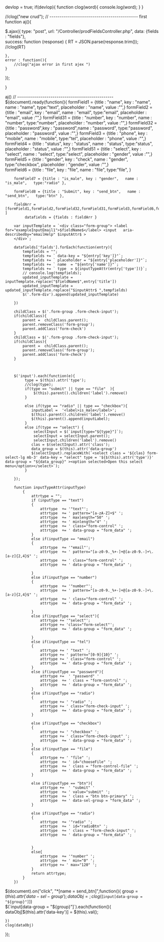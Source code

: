 devlop = true;
if(devlop){
    function clog(word){
        console.log(word);
    }
}


//clog("new crud");
// --------------------------------------------- first
function aj(){


$.ajax({
    type: "post",
    url: "/Controller/prodFieldsController.php",
    data: {fields : "fields"},   
    success: function (response) {
        RT = JSON.parse(response.trim());
        //clog(RT)
        
    },
    error : function(){
        //clog("ajax error in first ajex ")
    }

});

}

aj()
// -------------------------------------------------
 $(document).ready(function(){
        formField1  = {title : "name",   key : "name",     name : "name",     type:"text",  placeholder : "name", value :"",}
        formField2  = {title : "email",  key : "email",    name : "email",    type:"email",  placeholder : "email",  value :"",}
        formField31 = {title : "number",  key : "number",  name : "number",   type:"number",  placeholder : "number",  value :"",}
        formField32 = {title : "password",key : "password",name : "password", type:"password",  placeholder : "password",  value :"",}
        formField3  = {title : "phone",  key : "mobile",   name : "mobile",   type:"tel",  placeholder : "phone",  value :"",}
        formField4  = {title : "status", key : "status",   name : "status",   type:"status",  placeholder : "status",  value :"",}
        formField51 = {title : "select", key : "select",   name : "select",   type:"select",  placeholder : "gender",  value :"",}   
        formField5  = {title : "gender", key : "check",   name : "gender",   type:"checkbox",  placeholder : "gender",  value :"",}   
        formField6  = {title : "file",   key : "file",     name : "file",     type:"file", }

        formField7 = {title : "is_male", key : "gender",   name : "is_male",   type:"radio" },

        formField8 = {title : "Submit", key : "send_btn",   name : "send_btn",   type:"btn" },

        fieldArr = [formField1,formField2,formField32,formField31,formField3,formField6,formField7,formField5,formField51,formField8 ]
             datafields = {fields : fieldArr }

        var inputTemplate = `<div class="form-group"> <label for="exampleInputEmail1">$fieldName$</label> <input   aria-describedby="emailHelp" $inputAttr$ >
        </div>`;

        datafields['fields'].forEach(function(entry){
            tempfields = "";
            tempfields += ` data-key = "${entry['key']}"`;
            tempfields += ` placeholder = "${entry['placeholder']}"`;
            tempfields += ` name  = "${entry['name']}"`;
            tempfields += ` type  = ${inputTypeAttr(entry['type'])}`;
            // console.log(tempfields);  
            updated_inputTemplate = inputTemplate.replace("$fieldName$",entry['title'])
            updated_inputTemplate = updated_inputTemplate.replace("$inputAttr$ ",tempfields) 
            $('.form-div').append(updated_inputTemplate)

        })

        childClass = $('.form-group .form-check-input');
        if(childClass){
            parent =  childClass.parent();
            parent.removeClass('form-group');
            parent.addClass('form-check')
        }
        childClass = $('.form-group .form-check-input');
        if(childClass){
            parent =  childClass.parent();
            parent.removeClass('form-group');
            parent.addClass('form-check')
        }
        


        $('input').each(function(e){
             type = $(this).attr('type');
             //clog(type);
             if(type == "submit" || type == "file"  ){
                 $(this).parent().children('label').remove()
             }

             else if(type == "radio" || type == "checkbox"){
                inputLabel =  '<label>is_male</label>';
                $(this).parent().children('label').remove()
                $(this).parent().append(inputLabel);
             }
             else if(type == "select") {
                 selectInput = $(`input[type="${type}"]`);
                 selectInput = selectInput.parent();
                 selectInput.children('label').remove()
                clas = $(selectInput).attr('class');
                data_group = $(this).attr('data-group')
                $(selectInput).replaceWith(`<select class = '${clas} form-select-lg mb-3' data-key = "select" type = '${$(this).attr('type')}' data-group = "${data_group}" ><option selected>Open this select menu</option></select>`);
             }
                
        });
        
        function inputTypeAttr(inputType)
            {
                attrtype = "";
                if (inputType == "text")
                {
                    attrtype  += '"text"';
                    attrtype  += ' pattern="[a-zA-Z]+$" ';   
                    attrtype  += ' maxlength="50" ';
                    attrtype  += ' minlength="4" ';
                    attrtype  += ' class="form-control" ';
                    attrtype  += ' data-group = "form_data" ';
                }
                else if(inputType == "email")
                {
                    attrtype  += '"email"';
                    attrtype  += ' pattern="[a-z0-9._%+-]+@[a-z0-9.-]+\.[a-z]{2,4}$" ';
                    attrtype  += ' class="form-control" ';
                    attrtype  += ' data-group = "form_data" ';
                       
                }
                else if(inputType == "number")
                {
                    attrtype  += '"number"';
                    attrtype  += ' pattern="[a-z0-9._%+-]+@[a-z0-9.-]+\.[a-z]{2,4}$" ';
                    attrtype  += ' class="form-control" ';
                    attrtype  += ' data-group = "form_data" ';
                       
                }
                else if(inputType == "select"){
                    attrtype += '"select"';
                    attrtype += 'class="form-select"';
                    attrtype  += ' data-group = "form_data" ';
                 
                }
                else if(inputType == "tel")
                {  
                    attrtype += ' "text" ';
                    attrtype += ' pattern="[0-9]{10}" ';
                    attrtype += ' class="form-control" ';
                    attrtype  += ' data-group = "form_data" ';
                }
                else if(inputType == "password"){
                    attrtype +=  ' "password" '
                    attrtype  += ' class = "form-control" ';
                    attrtype  += ' data-group = "form_data" ';
                }
                else if(inputType == "radio")
                {
                    attrtype += ' "radio" ';
                    attrtype += ' class="form-check-input" ';
                    attrtype  += ' data-group = "form_data" ';
                }

                else if(inputType == "checkbox")
                {
                    attrtype += ' "checkbox" ';
                    attrtype += ' class="form-check-input" ';
                    attrtype  += ' data-group = "form_data" ';
                }
                else if(inputType == "file")
                {
                    attrtype += ' "file" ';
                    attrtype  += ' id="chooseFile" ';
                    attrtype  += ' class = "form-control-file" ';
                    attrtype  += ' data-group = "form_data" ';
                }

                else if(inputType == "btn"){
                    attrtype +=  ' "submit" '
                    attrtype  += ' value="submit" ';
                    attrtype  += ' class = "btn btn-primary" ';
                    attrtype  += ' data-sel-group = "form_data" ';
                }
                
                else if(inputType == "radio")
                {
                    attrtype  += '"radio" ';
                    attrtype  += ' id="radioBtn" ';
                    attrtype  += ' class = "form-check-input" ';
                    attrtype  += ' data-group = "form_data" ';
                    

                }
                else{
                    attrtype  += '"number" ';
                    attrtype  += ' min="0" ';
                    attrtype += ' max="120" ';
                }
                return attrtype;   
            }
        })

        
        
$(document).on("click", "*[name = send_btn]",function(){
    group = $(this).attr('data-sel-group');
    dataObj = {};
    clog($(`input[data-group = "${group}"]`))  
    $(`input[data-group = "${group}"]`).each(function(){
        dataObj[$(this).attr('data-key')] = $(this).val();

    })
    clog(dataObj)


});





